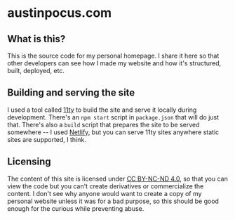 # austinpocus.com

## What is this?

This is the source code for my personal homepage. I share it here so that other developers can see how I made my website and how it's structured, built, deployed, etc.

## Building and serving the site

I used a tool called [11ty][1] to build the site and serve it locally during development. There's an `npm start` script in `package.json` that will do just that. There's also a `build` script that prepares the site to be served somewhere -- I used [Netlify][2], but you can serve 11ty sites anywhere static sites are supported, I think.

## Licensing

The content of this site is licensed under [CC BY-NC-ND 4.0][3], so that you can view the code but you can't create derivatives or commercialize the content. I don't see why anyone would want to create a copy of my personal website unless it was for a bad purpose, so this should be good enough for the curious while preventing abuse.


[1]: https://www.11ty.dev/
[2]: https://www.netlify.com/
[3]: https://creativecommons.org/licenses/by-nc-nd/4.0/
